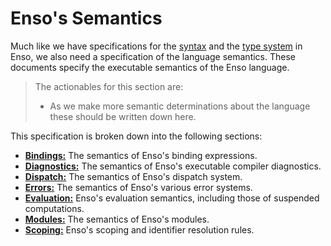# Enso's Semantics
Much like we have specifications for the [syntax](../syntax/README.md) and the
[type system](../types/README.md) in Enso, we also need a specification of the
language semantics. These documents specify the executable semantics of the
Enso language.

> The actionables for this section are:
>
> - As we make more semantic determinations about the language these should be
>   written down here.

This specification is broken down into the following sections:

- [**Bindings:**](./bindings.md) The semantics of Enso's binding expressions.
- [**Diagnostics:**](./diagnostics.md) The semantics of Enso's executable
  compiler diagnostics.
- [**Dispatch:**](./dispatch.md) The semantics of Enso's dispatch system.
- [**Errors:**](./errors.md) The semantics of Enso's various error systems.
- [**Evaluation:**](./evaluation.md) Enso's evaluation semantics, including 
  those of suspended computations.
- [**Modules:**](./modules.md) The semantics of Enso's modules.
- [**Scoping:**](./scoping.md) Enso's scoping and identifier resolution rules.
